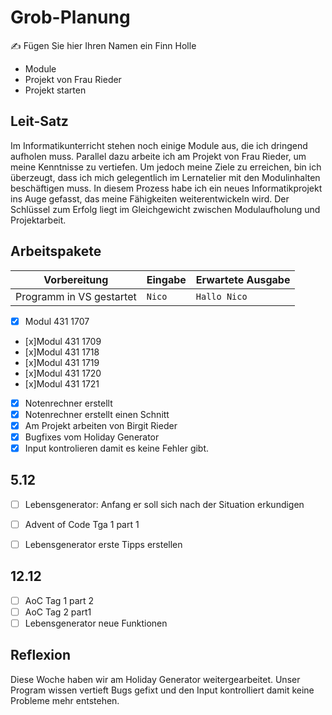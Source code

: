 # Grob-Planung

✍️ Fügen Sie hier Ihren Namen ein Finn Holle

 - Module
 - Projekt von Frau Rieder
 - Projekt starten

## Leit-Satz
Im Informatikunterricht stehen noch einige Module aus, die ich dringend aufholen muss. Parallel dazu arbeite ich am Projekt von Frau Rieder, um meine Kenntnisse zu vertiefen. Um jedoch meine Ziele zu erreichen, bin ich überzeugt, dass ich mich gelegentlich im Lernatelier mit den Modulinhalten beschäftigen muss. In diesem Prozess habe ich ein neues Informatikprojekt ins Auge gefasst, das meine Fähigkeiten weiterentwickeln wird. Der Schlüssel zum Erfolg liegt im Gleichgewicht zwischen Modulaufholung und Projektarbeit. 

## Arbeitspakete 

| Vorbereitung             | Eingabe | Erwartete Ausgabe |
| ------------------------ | ------- | ----------------- |
| Programm in VS gestartet | `Nico`  | `Hallo Nico`      |


- [x] Modul 431 1707
- [x]Modul 431 1709
- [x]Modul 431 1718
- [x]Modul 431 1719
- [x]Modul 431 1720
- [x]Modul 431 1721
- [x] Notenrechner erstellt
- [x] Notenrechner erstellt einen Schnitt
- [x] Am Projekt arbeiten von Birgit Rieder
- [x] Bugfixes vom Holiday Generator
- [x] Input kontrolieren damit es keine Fehler gibt.

## 5.12
- [ ] Lebensgenerator: Anfang er soll sich nach der Situation erkundigen
- [ ] Advent of Code Tga 1 part 1
- [ ] Lebensgenerator erste Tipps erstellen



## 12.12
- [ ] AoC Tag 1 part 2
- [ ] AoC Tag 2 part1
- [ ] Lebensgenerator neue Funktionen

## Reflexion
Diese Woche haben wir am Holiday Generator weitergearbeitet. Unser Program wissen vertieft Bugs gefixt und den Input kontrolliert damit keine Probleme mehr entstehen.


